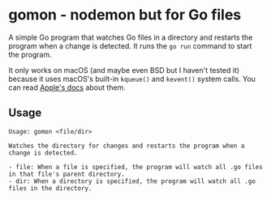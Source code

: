 # gomon - nodemon but for Go files

A simple Go program that watches Go files in a directory and restarts the program when a change is detected. It runs the `go run` command to start the program.

It only works on macOS (and maybe even BSD but I haven't tested it) because it uses macOS's built-in `kqueue()` and `kevent()` system calls. You can read [Apple's docs](https://developer.apple.com/library/archive/documentation/System/Conceptual/ManPages_iPhoneOS/man2/kqueue.2.html) about them.

## Usage

```
Usage: gomon <file/dir>

Watches the directory for changes and restarts the program when a change is detected.

- file: When a file is specified, the program will watch all .go files in that file's parent directory.
- dir: When a directory is specified, the program will watch all .go files in the directory.
```
